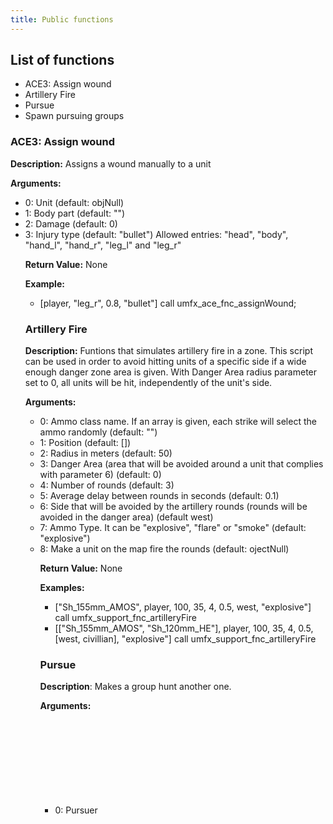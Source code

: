 ```yaml
---
title: Public functions
---
```


## List of functions
- ACE3: Assign wound
- Artillery Fire
- Pursue
- Spawn pursuing groups

### ACE3: Assign wound

**Description:** Assigns a wound manually to a unit

**Arguments:**
- 0: Unit <OBJECT> (default: objNull)
- 1: Body part <STRING> (default: "")
- 2: Damage <NUMBER> (default: 0)
- 3: Injury type <STRING> (default: "bullet")
     Allowed entries: "head", "body", "hand_l", "hand_r", "leg_l" and "leg_r"

**Return Value:** None

**Example:**
- [player, "leg_r", 0.8, "bullet"] call umfx_ace_fnc_assignWound;

### Artillery Fire

**Description:** Funtions that simulates artillery fire in a zone. This script can be used in order to avoid hitting units of a specific
side if a wide enough danger zone area is given. With Danger Area radius parameter set to 0, all units will be hit, independently
of the unit's side.

**Arguments:**
- 0: Ammo class name. If an array is given, each strike will select the ammo randomly <STRING><ARRAY> (default: "")
- 1: Position <ARRAY><OBJECT><LOCATION><GROUP> (default: [])
- 2: Radius in meters <NUMBER> (default: 50)
- 3: Danger Area (area that will be avoided around a unit that complies with parameter 6) <NUMBER> (default: 0)
- 4: Number of rounds <NUMBER> (default: 3)
- 5: Average delay between rounds in seconds <NUMBER> (default: 0.1)
- 6: Side that will be avoided by the artillery rounds (rounds will be avoided in the danger area) <SIDE><ARRAY> (default west)
- 7: Ammo Type. It can be "explosive", "flare" or "smoke" <STRING> (default: "explosive")
- 8: Make a unit on the map fire the rounds <OBJECT> (default: ojectNull)

**Return Value:** None

**Examples:**
- ["Sh_155mm_AMOS", player, 100, 35, 4, 0.5, west, "explosive"] call umfx_support_fnc_artilleryFire
- [["Sh_155mm_AMOS", "Sh_120mm_HE"], player, 100, 35, 4, 0.5, [west, civillian], "explosive"] call umfx_support_fnc_artilleryFire

### Pursue

**Description**: Makes a group hunt another one.

**Arguments:**
- 0: Pursuer <OBJECT><GROUP>
- 1: Pursued <OBJECT><GROUP>
- 2: Radius around the pursued where the pursuer will move at. The smaller, the more precise the pursuer will hunt <NUMBER> (default: 240)
- 3: Timeout used by the pursuer to move to a new position <NUMBER> (default: 30)

**Return Value:** None

**Examples:**
- [cursorTarget, player, 45, 20] call umfx_ai_fnc_pursue

### Spawn pursuing roups

**Description**: Spawns pursuing groups in the given area.

**Arguments:**
- 0: Target <OBJECT, GROUP> (default: objNull)
- 1: Spawn area <MARKER, TRIGGER, LOCATION, ARRAY> (default: [])
- 2: Units <STRING, ARRAY> (default: [])
- 3: Number of groups to spawn. In case an array is given, the number of groups that will be spawned will be
     random between [a,b] <NUMBER, ARRAY> (default: 1)
- 4: Side to spawn <SIDE> (default: east)
- 5: Radius around the pursued where the pursuer will move at. The smaller, the more precise the pursuer will hunt.
    In case an array is given, the radius will be random between [a,b] <NUMBER, ARRAY> (default: 240)
- 6: Timeout used by the pursuer to move to a new position. In case an array is given, the radius will be random
     between [a,b] <NUMBER, ARRAY> (default: 30)
- 7: Spawn delay in seconds <NUMBER> (default: 1)

**Return Value:** None

**Examples:**
- Spawn one group at a random position in the marker "marker"
  `[player, "marker", ["CUP_O_TK_INS_Soldier_GL","CUP_O_TK_INS_Soldier_GL"]] call umfx_ai_fnc_pursuingGroups;`
- Spawn between 1 and four groups at a random position in the marker "marker", the radius will be random between 5 and 15 meters
  `[player, "marker", ["CUP_O_TK_INS_Soldier_GL","CUP_O_TK_INS_Soldier_GL"], [1, 4], east, [5, 15], 30] call umfx_spawn_fnc_pursuingGroups;`
- Spawn one group at the defined area
  `[player, [center, a, b, angle, isRectangle], ["CUP_O_TK_INS_Soldier_GL","CUP_O_TK_INS_Soldier_GL"]] call umfx_ai_fnc_pursuingGroups;`


### Move to random position

**Description**: Make the position of a unit to be randomly selected from an array of points

**Arguments:**
- 0: Unit <OBJECT> (default: objNull)
- 1: Random locations. Accepted values are arrays, tasks, locations, objects or markers <ARRAY> (default: [])

**Return Value:** None

**Example:**
[this, [p1, p2, p3, p4]] call umfx_spawn_fnc_unitRandomPos
